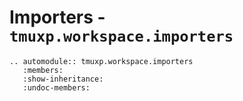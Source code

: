 # Importers - `tmuxp.workspace.importers`

```{eval-rst}
.. automodule:: tmuxp.workspace.importers
   :members:
   :show-inheritance:
   :undoc-members:
```
